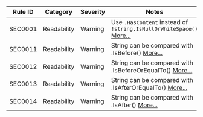 Rule ID  | Category    | Severity | Notes
---------|-------------|----------|--------------------
SEC0001  | Readability |  Warning | Use `.HasContent` instead of `!string.IsNullOrWhiteSpace()` [More...](SEC0001_UseStringHasContent.md)
SEC0011  | Readability |  Warning | String can be compared with .IsBefore() [More...](SEC0011_ReplaceStringCompareWithIsBefore.md)
SEC0012  | Readability |  Warning | String can be compared with .IsBeforeOrEqualTo() [More...](SEC0012_ReplaceStringCompareWithIsBeforeOrEqualTo.md)
SEC0013  | Readability |  Warning | String can be compared with .IsAfterOrEqualTo() [More...](SEC0013_ReplaceStringCompareWithIsAfter.md)
SEC0014  | Readability |  Warning | String can be compared with .IsAfter() [More...](SEC0014_ReplaceStringCompareWithIsAfterOrEqualTo.md)
